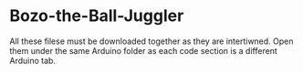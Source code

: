 # Bozo-the-Ball-Juggler
All these filese must be downloaded together as they are intertiwned. Open them under the same Arduino folder as each code section is a different Arduino tab.
